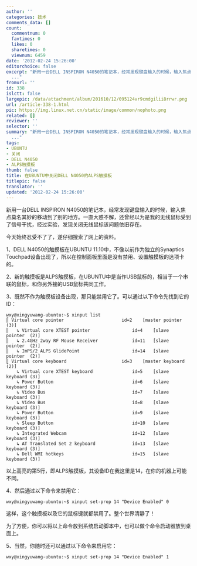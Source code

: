 ```yaml
---
author: ''
categories: 技术
comments_data: []
count:
  commentnum: 0
  favtimes: 0
  likes: 0
  sharetimes: 0
  viewnum: 6459
date: '2012-02-24 15:26:00'
editorchoice: false
excerpt: "新用一台DELL INSPIRON N4050的笔记本，经常发现键盘输入的时候，输入焦点莫名其妙的移动到了别的地方。一直大惑不解，还曾经以为是我的无线鼠标受到了信号干扰，经过实验，发现关闭无线鼠标该问题依旧存在。\r\n今天始
  ..."
fromurl: ''
id: 338
islctt: false
largepic: /data/attachment/album/201610/12/095124vr9cmdgilii8rrwr.png
url: /article-338-1.html
pic: https://img.linux.net.cn/static/image/common/nophoto.png
related: []
reviewer: ''
selector: ''
summary: "新用一台DELL INSPIRON N4050的笔记本，经常发现键盘输入的时候，输入焦点莫名其妙的移动到了别的地方。一直大惑不解，还曾经以为是我的无线鼠标受到了信号干扰，经过实验，发现关闭无线鼠标该问题依旧存在。\r\n今天始
  ..."
tags:
- UBUNTU
- 关闭
- DELL N4050
- ALPS触摸板
thumb: false
title: 在UBUNTU中关闭DELL N4050的ALPS触摸板
titlepic: false
translator: ''
updated: '2012-02-24 15:26:00'
---
```


新用一台DELL INSPIRON N4050的笔记本，经常发现键盘输入的时候，输入焦点莫名其妙的移动到了别的地方。一直大惑不解，还曾经以为是我的无线鼠标受到了信号干扰，经过实验，发现关闭无线鼠标该问题依旧存在。


今天始终忍受不了了，遂仔细搜索了网上的资料。


1、DELL N4050的触摸板在UBUNTU 11.10中，不像以前作为独立的Synaptics Touchpad设备出现了，所以在控制面板里面是没有禁用、设置触摸板的选项卡的。


2、新的触摸板是ALPS触摸板，在UBUNTU中是当作USB鼠标的，相当于一个串联的鼠标，和你另外接的USB鼠标共同工作。


3、既然不作为触摸板设备出现，那只能禁用它了。可以通过以下命令先找到它的ID：



```
wxy@xingyuwang-ubuntu:~$ xinput list
⎡ Virtual core pointer                    	id=2	[master pointer  (3)]
⎜   ↳ Virtual core XTEST pointer              	id=4	[slave  pointer  (2)]
⎜   ↳ 2.4GHz 2way RF Mouse Receiver           	id=11	[slave  pointer  (2)]
⎜   ↳ ImPS/2 ALPS GlidePoint                  	id=14	[slave  pointer  (2)]
⎣ Virtual core keyboard                   	id=3	[master keyboard (2)]
    ↳ Virtual core XTEST keyboard             	id=5	[slave  keyboard (3)]
    ↳ Power Button                            	id=6	[slave  keyboard (3)]
    ↳ Video Bus                               	id=7	[slave  keyboard (3)]
    ↳ Video Bus                               	id=8	[slave  keyboard (3)]
    ↳ Power Button                            	id=9	[slave  keyboard (3)]
    ↳ Sleep Button                            	id=10	[slave  keyboard (3)]
    ↳ Integrated Webcam                       	id=12	[slave  keyboard (3)]
    ↳ AT Translated Set 2 keyboard            	id=13	[slave  keyboard (3)]
    ↳ Dell WMI hotkeys                        	id=15	[slave  keyboard (3)]

```

以上高亮的第5行，即ALPS触摸板，其设备ID在我这里是14，在你的机器上可能不同。


4、然后通过以下命令来禁用它：



```
wxy@xingyuwang-ubuntu:~$ xinput set-prop 14 "Device Enabled" 0
```

这样，这个触摸板以及它的鼠标键就都禁用了。整个世界清静了！


为了方便，你可以将以上命令放到系统启动脚本中，也可以做个命令启动器放到桌面上。


5、当然，你随时还可以通过以下命令来启用它：



```
wxy@xingyuwang-ubuntu:~$ xinput set-prop 14 "Device Enabled" 1
```